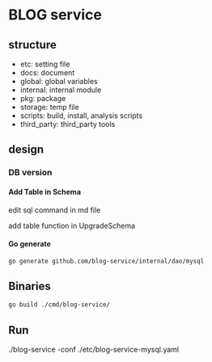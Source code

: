 # BLOG service

## structure

- etc: setting file
- docs: document
- global: global variables
- internal: internal module
	<!-- TODO: -->
- pkg: package
- storage: temp file
- scripts: build, install, analysis scripts
- third_party: third_party tools
## design

### DB version

#### Add Table in Schema

edit sql command in md file

add table function in UpgradeSchema

#### Go generate

```sh
go generate github.com/blog-service/internal/dao/mysql
```
## Binaries

```sh
go build ./cmd/blog-service/
```

## Run

./blog-service -conf ./etc/blog-service-mysql.yaml

